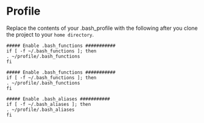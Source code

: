 # Profile

Replace the contents of your .bash_profile with the following after you clone the project to your `home directory`.

```
##### Enable .bash_functions ###########
if [ -f ~/.bash_functions ]; then
. ~/profile/.bash_functions
fi

##### Enable .bash_functions ###########
if [ -f ~/.bash_functions ]; then
. ~/profile/.bash_functions
fi

##### Enable .bash_aliases ###########
if [ -f ~/.bash_aliases ]; then
. ~/profile/.bash_aliases
fi
```